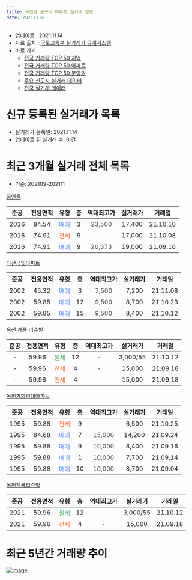 ```yaml
---
title: 옥천읍 금구리 아파트 실거래 정보
date: 20211114
---
```


* 업데이트 : 2021.11.14
* 자료 출처 : [국토교통부 실거래가 공개시스템](http://rt.molit.go.kr)
* 바로 가기
    * [전국 거래량 TOP 50 지역](https://apt-info.github.io/apt-trade-info/tr)
    * [전국 거래량 TOP 50 아파트](https://apt-info.github.io/apt-trade-info/ta)
    * [전국 거래량 TOP 50 분양권](https://apt-info.github.io/apt-trade-info/tb)
    * [주요 신도시 실거래 데이터](https://apt-info.github.io/apt-trade-info/newtown)
    * [전국 실거래 데이터](https://apt-info.github.io/apt-trade-info/all)



<script async src="https://pagead2.googlesyndication.com/pagead/js/adsbygoogle.js"></script>
<!-- 기본광고 -->
<ins class="adsbygoogle"
     style="display:block"
     data-ad-client="ca-pub-1142216861245946"
     data-ad-slot="4805727019"
     data-ad-format="auto"
     data-full-width-responsive="true"></ins>
<script>
     (adsbygoogle = window.adsbygoogle || []).push({});
</script>


# 신규 등록된 실거래가 목록

* 실거래가 등록일: 2021.11.14
* 업데이트 된 실거래 수: 0 건




<script async src="https://pagead2.googlesyndication.com/pagead/js/adsbygoogle.js"></script>
<!-- 기본광고 -->
<ins class="adsbygoogle"
     style="display:block"
     data-ad-client="ca-pub-1142216861245946"
     data-ad-slot="4805727019"
     data-ad-format="auto"
     data-full-width-responsive="true"></ins>
<script>
     (adsbygoogle = window.adsbygoogle || []).push({});
</script>


# 최근 3개월 실거래 전체 목록
* 기준: 202109-202111


[꿈엔들](https://search.naver.com/search.naver?query=%EA%BF%88%EC%97%94%EB%93%A4)

|준공|전용면적|유형|층|역대최고가|실거래가|거래일|
|:---:|:---:|:---:|:---:|:---:|:---:|:---:|
|2016|84.54|<span style="color:#4285F3">매매</span>|3|<span style="color:#444444">23,500</span>|17,400|21.10.10|
|2016|74.91|<span style="color:#FF5A00">전세</span>|9|<span style="color:#444444">-</span>|17,000|21.10.08|
|2016|74.91|<span style="color:#4285F3">매매</span>|9|<span style="color:#444444">20,373</span>|19,000|21.09.16|

[다산금빛아파트](https://search.naver.com/search.naver?query=%EB%8B%A4%EC%82%B0%EA%B8%88%EB%B9%9B%EC%95%84%ED%8C%8C%ED%8A%B8)

|준공|전용면적|유형|층|역대최고가|실거래가|거래일|
|:---:|:---:|:---:|:---:|:---:|:---:|:---:|
|2002|45.32|<span style="color:#4285F3">매매</span>|3|<span style="color:#444444">7,500</span>|7,200|21.11.08|
|2002|59.85|<span style="color:#4285F3">매매</span>|12|<span style="color:#444444">9,500</span>|8,700|21.10.23|
|2002|59.85|<span style="color:#4285F3">매매</span>|15|<span style="color:#444444">9,500</span>|8,400|21.10.12|

[옥천 계룡 리슈빌](https://search.naver.com/search.naver?query=%EC%98%A5%EC%B2%9C+%EA%B3%84%EB%A3%A1+%EB%A6%AC%EC%8A%88%EB%B9%8C)

|준공|전용면적|유형|층|역대최고가|실거래가|거래일|
|:---:|:---:|:---:|:---:|:---:|:---:|:---:|
|-|59.96|<span style="color:#34A853">월세</span>|12|<span style="color:#444444">-</span>|3,000/55|21.10.12|
|-|59.96|<span style="color:#FF5A00">전세</span>|4|<span style="color:#444444">-</span>|15,000|21.09.18|
|-|59.96|<span style="color:#FF5A00">전세</span>|4|<span style="color:#444444">-</span>|15,000|21.09.18|

[옥천가화현대아파트](https://search.naver.com/search.naver?query=%EC%98%A5%EC%B2%9C%EA%B0%80%ED%99%94%ED%98%84%EB%8C%80%EC%95%84%ED%8C%8C%ED%8A%B8)

|준공|전용면적|유형|층|역대최고가|실거래가|거래일|
|:---:|:---:|:---:|:---:|:---:|:---:|:---:|
|1995|59.88|<span style="color:#FF5A00">전세</span>|9|<span style="color:#444444">-</span>|6,500|21.10.25|
|1995|84.68|<span style="color:#4285F3">매매</span>|7|<span style="color:#444444">15,000</span>|14,200|21.09.24|
|1995|59.88|<span style="color:#4285F3">매매</span>|9|<span style="color:#444444">10,000</span>|8,400|21.09.16|
|1995|59.88|<span style="color:#4285F3">매매</span>|1|<span style="color:#444444">10,000</span>|7,700|21.09.14|
|1995|59.88|<span style="color:#4285F3">매매</span>|10|<span style="color:#444444">10,000</span>|8,700|21.09.04|

[옥천계룡리슈빌](https://search.naver.com/search.naver?query=%EC%98%A5%EC%B2%9C%EA%B3%84%EB%A3%A1%EB%A6%AC%EC%8A%88%EB%B9%8C)

|준공|전용면적|유형|층|역대최고가|실거래가|거래일|
|:---:|:---:|:---:|:---:|:---:|:---:|:---:|
|2021|59.96|<span style="color:#34A853">월세</span>|12|<span style="color:#444444">-</span>|3,000/55|21.10.12|
|2021|59.96|<span style="color:#FF5A00">전세</span>|4|<span style="color:#444444">-</span>|15,000|21.09.18|



<script async src="https://pagead2.googlesyndication.com/pagead/js/adsbygoogle.js"></script>
<!-- 기본광고 -->
<ins class="adsbygoogle"
     style="display:block"
     data-ad-client="ca-pub-1142216861245946"
     data-ad-slot="4805727019"
     data-ad-format="auto"
     data-full-width-responsive="true"></ins>
<script>
     (adsbygoogle = window.adsbygoogle || []).push({});
</script>


# 최근 5년간 거래량 추이


<div style="width:100%;">
    <canvas id="deal_progress" height="200"></canvas>
</div>

<script>
new Chart(document.getElementById("deal_progress"), {
    type: 'line',
    data: {
        labels: ['16.01','16.02','16.03','16.04','16.05','16.06','16.07','16.08','16.09','16.10','16.11','16.12','17.01','17.02','17.03','17.04','17.05','17.06','17.07','17.08','17.09','17.10','17.11','17.12','18.01','18.02','18.03','18.04','18.05','18.06','18.07','18.08','18.09','18.10','18.11','18.12','19.01','19.02','19.03','19.05','19.06','19.07','19.08','19.09','19.10','19.11','19.12','20.01','20.02','20.03','20.04','20.05','20.06','20.07','20.08','20.09','20.10','20.11','20.12','21.01','21.02','21.03','21.04','21.05','21.06','21.07','21.08','21.09','21.10','21.11'],
        datasets: [{
            label: '매매/분양권',
            data: [1,6,6,5,4,7,1,2,4,3,0,3,4,1,3,3,9,4,5,6,15,11,3,2,4,2,6,7,3,3,3,3,2,7,2,8,3,4,2,1,2,3,2,1,5,5,4,1,3,4,3,3,6,3,7,7,8,10,19,25,18,4,8,4,10,1,5,5,3,1],
            borderColor: "rgba(66, 133, 243, 1)",
            backgroundColor: "rgba(66, 133, 243, 0.05)",
            borderWidth: 1,
            pointRadius: 0,
            fill: false,
            lineTension: 0
        },{
            label: '전/월세',
            data: [3,3,0,1,0,1,0,1,0,1,2,1,3,4,0,1,4,5,2,1,3,4,4,2,1,2,5,4,2,6,0,2,2,1,1,1,1,2,3,0,3,1,1,0,2,2,0,1,3,1,6,1,4,0,1,2,2,2,1,3,11,6,2,0,2,2,0,3,4,0],
            borderColor: "rgba(255, 90, 0, 1)",
            backgroundColor: "rgba(255, 90, 0, 0.05)",
            borderWidth: 1,
            pointRadius: 0,
            fill: false,
            lineTension: 0
        },{
            label: '합계',
            data: [4,9,6,6,4,8,1,3,4,4,2,4,7,5,3,4,13,9,7,7,18,15,7,4,5,4,11,11,5,9,3,5,4,8,3,9,4,6,5,1,5,4,3,1,7,7,4,2,6,5,9,4,10,3,8,9,10,12,20,28,29,10,10,4,12,3,5,8,7,1],
            borderColor: "rgba(0, 0, 0, 1)",
            backgroundColor: "rgba(0, 0, 0, 0.03)",
            borderWidth: 0.1,
            pointRadius: 0,
            fill: true,
            lineTension: 0
        }
        ]
    },
    options: {
        responsive: true,
        title: {
            display: false
        },
        tooltips: {
            mode: 'index',
            intersect: false
        },
        hover: {
            mode: 'nearest',
            intersect: true
        },
        scales: {
            xAxes: [{
                display: true,
                scaleLabel: {
                    display: true,
                    labelString: '년/월'
                }
            }],
            yAxes: [{
                display: true,
                ticks: {
                    suggestedMin: 0,
                },
                scaleLabel: {
                    display: true,
                    labelString: '실거래 수'
                }
            }]
        }
    }
});

</script>


[![image](https://apt-info.github.io/images/2020-01-03-apt-trade-info/1024x500.png)](https://play.google.com/store/apps/details?id=com.aptinfo.apttradeinfo)

